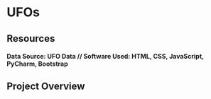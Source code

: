 # UFOs

## Resources
#### Data Source: UFO Data // Software Used: HTML, CSS,  JavaScript, PyCharm, Bootstrap


## Project Overview

